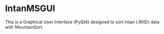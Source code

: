 # IntanMSGUI
This is a Graphical User Interface (PyQt4) designed to sort Intan (.RHD) data with MountainSort.
